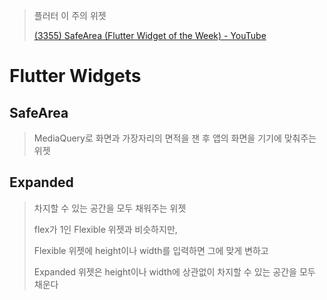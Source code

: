 > 플러터 이 주의 위젯
>
> [(3355) SafeArea (Flutter Widget of the Week) - YouTube](https://www.youtube.com/watch?v=lkF0TQJO0bA&list=PLOU2XLYxmsIJ7dsVN4iRuA7BT8XHzGtCr&index=40)

# Flutter Widgets



## SafeArea

> MediaQuery로 화면과 가장자리의 면적을 잰 후 앱의 화면을 기기에 맞춰주는 위젯



## Expanded

> 차지할 수 있는 공간을 모두 채워주는 위젯
>
> flex가 1인 Flexible 위젯과 비슷하지만,
>
> Flexible 위젯에 height이나 width를 입력하면 그에 맞게 변하고
>
> Expanded 위젯은 height이나 width에 상관없이 차지할 수 있는 공간을 모두 채운다






